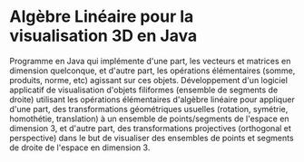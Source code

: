 # Algèbre Linéaire pour la visualisation 3D en Java

Programme en Java qui implémente d'une part, les vecteurs et matrices en dimension quelconque, et d'autre part, les opérations élémentaires (somme, produits, norme, etc) agissant sur ces objets.
Développement d'un logiciel applicatif de visualisation d'objets filiformes (ensemble de segments de droite) utilisant les opérations élémentaires d'algèbre linéaire pour appliquer d'une part, des transformations géométriques usuelles (rotation, symétrie, homothétie, translation) à un ensemble de points/segments de l'espace en dimension 3, et d'autre part, des transformations projectives (orthogonal et perspective) dans le but de visualiser des ensembles de points et segments de droite de l'espace en dimension 3.

